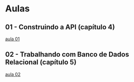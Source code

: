 # Aulas

## 01 - Construindo a API (capítulo 4)
[aula 01](docs/aula-01.md)

## 02 - Trabalhando com Banco de Dados Relacional (capítulo 5)
[aula 02](docs/aula-02.md)
